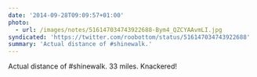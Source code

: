 ```yaml
---
date: '2014-09-28T09:09:57+01:00'
photo:
  - url: /images/notes/516147034743922688-Bym4_QZCYAAvmLI.jpg
syndicated: 'https://twitter.com/roobottom/status/516147034743922688'
summary: 'Actual distance of #shinewalk.'
---
```

Actual distance of #shinewalk. 33 miles. Knackered! 
